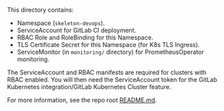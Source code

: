 This directory contains:
* Namespace (`skeleton-devops`).
* ServiceAccount for GitLab CI deployment.
* RBAC Role and RoleBinding for this Namespace.
* TLS Certificate Secret for this Namespace (for K8s TLS Ingress).
* ServiceMonitor (in `monitoring/` directory) for PrometheusOperator monitoring.

The ServiceAccount and RBAC manifests are required for clusters with RBAC enabled.
You will then need the ServiceAccount token for the GitLab Kubernetes integration/GitLab Kubernetes Cluster feature.

For more information, see the repo root [README.md](../README.md).

